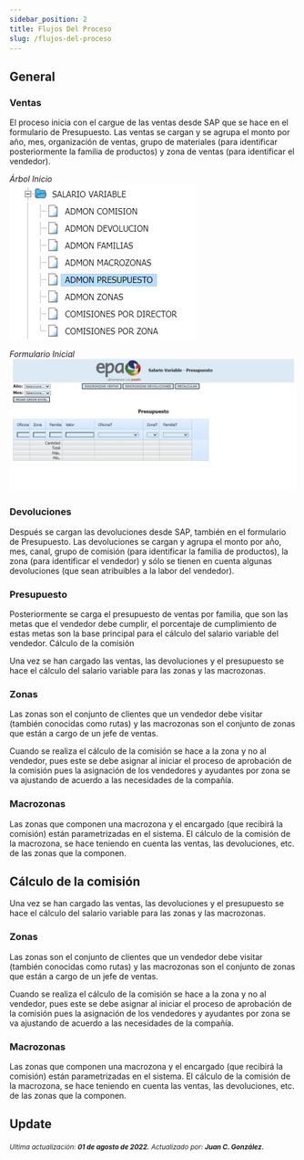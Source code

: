 ```yaml
---
sidebar_position: 2
title: Flujos Del Proceso
slug: /flujos-del-proceso
---
```


## General

### Ventas

El proceso inicia con el cargue de las ventas desde SAP que se hace en el formulario de Presupuesto.
Las ventas se cargan y se agrupa el monto por año, mes, organización de ventas, grupo de materiales (para identificar posteriormente la familia de productos) y zona de ventas (para identificar el vendedor).

_Árbol Inicio_  
![Arbol Inicio](./img/arbol-inicio.png "Arbol Inicio")

_Formulario Inicial_  
![Formulario Inicial](./img/formulario-inicial.png "Formulario Inicial")

### Devoluciones

Después se cargan las devoluciones desde SAP, también en el formulario de Presupuesto.
Las devoluciones se cargan y agrupa el monto por año, mes, canal, grupo de comisión (para identificar la familia de productos), la zona (para identificar el vendedor) y sólo se tienen en cuenta algunas devoluciones (que sean atribuibles a la labor del vendedor).

### Presupuesto

Posteriormente se carga el presupuesto de ventas por familia, que son las metas que el vendedor debe cumplir, el porcentaje de cumplimiento de estas metas son la base principal para el cálculo del salario variable del vendedor.
Cálculo de la comisión

Una vez se han cargado las ventas, las devoluciones y el presupuesto se hace el cálculo del salario variable para las zonas y las macrozonas.

### Zonas

Las zonas son el conjunto de clientes que un vendedor debe visitar (también conocidas como rutas) y las macrozonas son el conjunto de zonas que están a cargo de un jefe de ventas.

Cuando se realiza el cálculo de la comisión se hace a la zona y no al vendedor, pues este se debe asignar al iniciar el proceso de aprobación de la comisión pues la asignación de los vendedores y ayudantes por zona se va ajustando de acuerdo a las necesidades de la compañía.

### Macrozonas

Las zonas que componen una macrozona y el encargado (que recibirá la comisión) están parametrizadas en el sistema.
El cálculo de la comisión de la macrozona, se hace teniendo en cuenta las ventas, las devoluciones, etc. de las zonas que la componen.

## Cálculo de la comisión

Una vez se han cargado las ventas, las devoluciones y el presupuesto se hace el cálculo del salario variable para las zonas y las macrozonas.

### Zonas

Las zonas son el conjunto de clientes que un vendedor debe visitar (también conocidas como rutas) y las macrozonas son el conjunto de zonas que están a cargo de un jefe de ventas.

Cuando se realiza el cálculo de la comisión se hace a la zona y no al vendedor, pues este se debe asignar al iniciar el proceso de aprobación de la comisión pues la asignación de los vendedores y ayudantes por zona se va ajustando de acuerdo a las necesidades de la compañía.

### Macrozonas

Las zonas que componen una macrozona y el encargado (que recibirá la comisión) están parametrizadas en el sistema.
El cálculo de la comisión de la macrozona, se hace teniendo en cuenta las ventas, las devoluciones, etc. de las zonas que la componen.

## Update

<div class="ultima-actualizacion">
  <small>
    <i>
      Ultima actualización:
      <b> 01 de agosto de 2022.</b>
    </i>
  </small>

  <small>
    <i>
      Actualizado por:
      <b> Juan C. González.</b>
    </i>
  </small>
</div>
